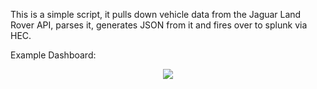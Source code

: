 This is a simple script, it pulls down vehicle data from the Jaguar Land Rover API, parses it, generates JSON from it and fires over to splunk via HEC.

Example Dashboard:
<p align="center">
  <a target="_blank"><img src="https://fattylewis.com/wp-content/uploads/2019/11/splunk-jlr.png" />   
</p>